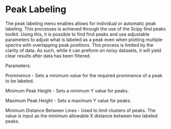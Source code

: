 # Peak Labeling

The peak labeling menu enables allows for individual or automatic peak labeling.
This processes is achieved through the use of the Scipy find peaks toolkit.
Using this, it is possible to find find peaks and use adjustable parameters 
to adjust what is labeled as a peak even when plotting multiple spectra with
overlapping peak positions. This process is limited by the clarity of data.
As such, while it can preform on noisy datasets, it will yield clear results
after data has been filtered.  


Parameters:

Prominence - Sets a minimum value for the required prominence of a peak to be labeled.

Minimum Peak Height - Sets a minimum Y value for peaks.

Maximum Peak Height - Sets a maximum Y value for peaks.

Minimum Distance Between Lines - Used to limit clusters of peaks. The value is 
input as the minimum allowable X distance between two labeled peaks. 
